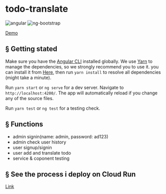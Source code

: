 # todo-translate

![angular](https://img.shields.io/badge/angular-%2320232a.svg?style=for-the-badge&logo=angular&logoColor=%2361DAFB)
![ng-bootstrap](https://img.shields.io/badge/ng--bootstrap-%2320232a.svg?style=for-the-badge&logo=bootstrap&logoColor=%2361DAFB)

[Demo](https://todo-cd-f6mb3x7z3q-uc.a.run.app/)

## § Getting stated
Make sure you have the [Angular CLI](https://github.com/angular/angular-cli#installation) installed globally. We use [Yarn](https://yarnpkg.com) to manage the dependencies, so we strongly recommend you to use it. you can install it from [Here](https://yarnpkg.com/en/docs/install), then run `yarn install` to resolve all dependencies (might take a minute).

Run `yarn start` or `ng serve` for a dev server. Navigate to `http://localhost:4200/`. The app will automatically reload if you change any of the source files.

Run `yarn test` or `ng test` for a testing check.

## § Functions
* admin signin(name: admin, password: ad123)
* admin check user history
* user signup/signin
* user add and translate todo
* service & coponent testing

## § See the process i deploy on Cloud Run
[Link](https://medium.com/@joew1960938924/how-to-deploy-angular-project-to-google-cloud-run-with-github-actions-19682cb2c65b)